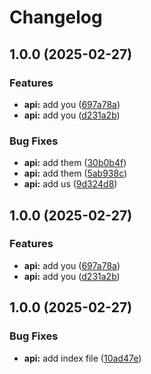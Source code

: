# Changelog

## 1.0.0 (2025-02-27)


### Features

* **api:** add you ([697a78a](https://github.com/halimonalexander/test-multirepo/commit/697a78a332206b4166ae2be2352efd6718afdc07))
* **api:** add you ([d231a2b](https://github.com/halimonalexander/test-multirepo/commit/d231a2bba5605f32a0b84d3eeae79fa22eb8dd5b))


### Bug Fixes

* **api:** add them ([30b0b4f](https://github.com/halimonalexander/test-multirepo/commit/30b0b4f638f2b2af2020894ec48c26b705efb88b))
* **api:** add them ([5ab938c](https://github.com/halimonalexander/test-multirepo/commit/5ab938c4678da96120928197f2d0a8bb6f257184))
* **api:** add us ([9d324d8](https://github.com/halimonalexander/test-multirepo/commit/9d324d82e280990a36a55fa0fad9272a1e0cf15b))

## 1.0.0 (2025-02-27)


### Features

* **api:** add you ([697a78a](https://github.com/halimonalexander/test-multirepo/commit/697a78a332206b4166ae2be2352efd6718afdc07))
* **api:** add you ([d231a2b](https://github.com/halimonalexander/test-multirepo/commit/d231a2bba5605f32a0b84d3eeae79fa22eb8dd5b))

## 1.0.0 (2025-02-27)


### Bug Fixes

* **api:** add index file ([10ad47e](https://github.com/halimonalexander/test-multirepo/commit/10ad47e613b63b920c637d1f91cc1109d0333377))
